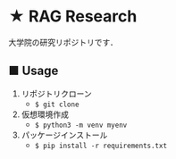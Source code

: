 # ★ RAG Research
大学院の研究リポジトリです．

## ■ Usage
1. リポジトリクローン
    - `$ git clone `
2. 仮想環境作成
    - `$ python3 -m venv myenv`
3. パッケージインストール
    - `$ pip install -r requirements.txt`
